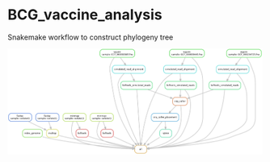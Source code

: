 # BCG_vaccine_analysis
Snakemake workflow to construct phylogeny tree

<p align="center">
<img src="workflow.png" width="800px" height="auto">
</p>
